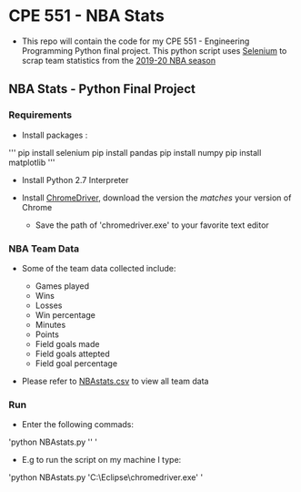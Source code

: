 # CPE 551 - NBA Stats

- This repo will contain the code for my CPE 551 - Engineering Programming Python final project. This python 
script uses [Selenium](https://selenium-python.readthedocs.io/) to scrap team statistics from the [2019-20 NBA season](https://stats.nba.com/teams/traditional/)

## NBA Stats - Python Final Project

### Requirements

- Install packages :  

'''
pip install selenium 
pip install pandas
pip install numpy
pip install matplotlib
'''

- Install Python 2.7 Interpreter

- Install [ChromeDriver](https://sites.google.com/a/chromium.org/chromedriver/downloads), download the version the *matches* your version of Chrome
	- Save the path of 'chromedriver.exe' to your favorite text editor

### NBA Team Data

- Some of the team data collected include:
	- Games played
	- Wins
	- Losses
	- Win percentage
	- Minutes
	- Points
	- Field goals made
	- Field goals attepted
	- Field goal percentage

- Please refer to [NBAstats.csv](..blob/master/NBA/NBAstats.csv) to view all team data

### Run

- Enter the following commads:

'python NBAstats.py '<ChromeDriver file path>' '

- E.g to run the script on my machine I type:

'python NBAstats.py 'C:\Eclipse\chromedriver.exe' '
 
